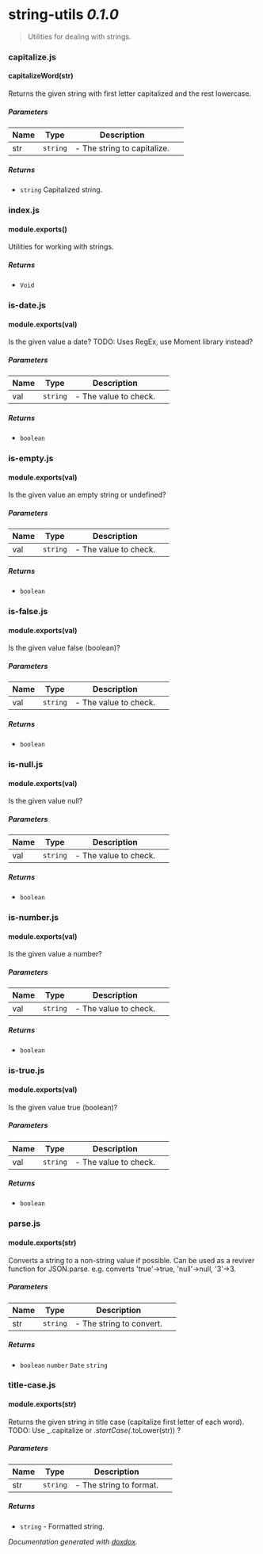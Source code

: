 # string-utils *0.1.0*

> Utilities for dealing with strings.


### capitalize.js


#### capitalizeWord(str) 

Returns the given string with first letter capitalized and the rest lowercase.




##### Parameters

| Name | Type | Description |  |
| ---- | ---- | ----------- | -------- |
| str | `string`  | - The string to capitalize. | &nbsp; |




##### Returns


- `string`  Capitalized string.




### index.js


#### module.exports() 

Utilities for working with strings.






##### Returns


- `Void`




### is-date.js


#### module.exports(val) 

Is the given value a date?
TODO: Uses RegEx, use Moment library instead?




##### Parameters

| Name | Type | Description |  |
| ---- | ---- | ----------- | -------- |
| val | `string`  | - The value to check. | &nbsp; |




##### Returns


- `boolean`  




### is-empty.js


#### module.exports(val) 

Is the given value an empty string or undefined?




##### Parameters

| Name | Type | Description |  |
| ---- | ---- | ----------- | -------- |
| val | `string`  | - The value to check. | &nbsp; |




##### Returns


- `boolean`  




### is-false.js


#### module.exports(val) 

Is the given value false (boolean)?




##### Parameters

| Name | Type | Description |  |
| ---- | ---- | ----------- | -------- |
| val | `string`  | - The value to check. | &nbsp; |




##### Returns


- `boolean`  




### is-null.js


#### module.exports(val) 

Is the given value null?




##### Parameters

| Name | Type | Description |  |
| ---- | ---- | ----------- | -------- |
| val | `string`  | - The value to check. | &nbsp; |




##### Returns


- `boolean`  




### is-number.js


#### module.exports(val) 

Is the given value a number?




##### Parameters

| Name | Type | Description |  |
| ---- | ---- | ----------- | -------- |
| val | `string`  | - The value to check. | &nbsp; |




##### Returns


- `boolean`  




### is-true.js


#### module.exports(val) 

Is the given value true (boolean)?




##### Parameters

| Name | Type | Description |  |
| ---- | ---- | ----------- | -------- |
| val | `string`  | - The value to check. | &nbsp; |




##### Returns


- `boolean`  




### parse.js


#### module.exports(str) 

Converts a string to a non-string value if possible. 
Can be used as a reviver function for JSON.parse.
e.g. converts 'true'->true, 'null'->null, '3'->3.




##### Parameters

| Name | Type | Description |  |
| ---- | ---- | ----------- | -------- |
| str | `string`  | - The string to convert. | &nbsp; |




##### Returns


- `boolean` `number` `Date` `string`  




### title-case.js


#### module.exports(str) 

Returns the given string in title case (capitalize first letter of each word).
TODO: Use _.capitalize or _.startCase(_.toLower(str)) ?




##### Parameters

| Name | Type | Description |  |
| ---- | ---- | ----------- | -------- |
| str | `string`  | - The string to format. | &nbsp; |




##### Returns


- `string`  - Formatted string.




*Documentation generated with [doxdox](https://github.com/neogeek/doxdox).*
